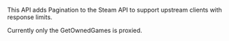 This API adds Pagination to the Steam API to support upstream clients with response limits.

Currently only the GetOwnedGames is proxied.
